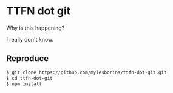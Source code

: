 # TTFN dot git

Why is this happening?

I really don't know.

## Reproduce

```bash
$ git clone https://github.com/mylesborins/ttfn-dot-git.git
$ cd ttfn-dot-git
$ npm install
```
